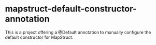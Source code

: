 # mapstruct-default-constructor-annotation
This is a project offering a @Default annotation to manually configure the default constructor for MapStruct.
